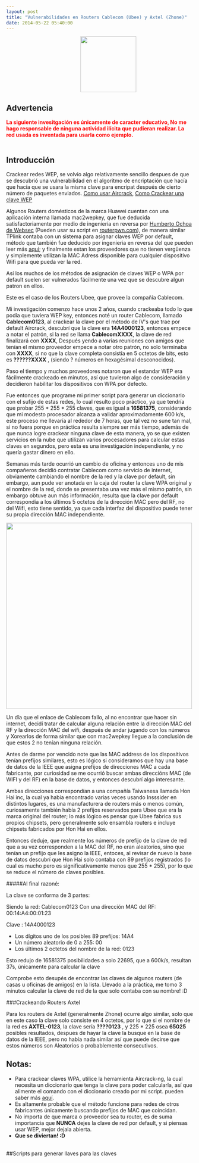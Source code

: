 ```yaml
---
layout: post
title: "Vulnerabilidades en Routers Cablecom (Ubee) y Axtel (Zhone)"
date: 2014-05-22 05:40:00
---
```


<img src="https://lh4.googleusercontent.com/-EddI_LXwxE0/U351ih6jr4I/AAAAAAAAHFA/gnM7I-hFX3o/w285-h507-no/IMG_20140522_105405500_HDR.jpg" style="width:150px;text-align:center;margin-left: 200px;"> 

Advertencia
---
<div style="color:red;font-weight:bold;">
La siguiente invesitgación es únicamente de caracter educativo, No me hago responsable de ninguna actividad ilícita que pudieran realizar. La red usada es inventada para usarla como ejemplo. 
</div>
<br>

Introducción
---

Crackear redes WEP, se volvio algo relativamente sencillo despues de que se descubrió una vulnerabilidad en el algoritmo de encriptación que hacía que hacía que se usara la misma clave para encripat después de cierto número de paquetes enviados. 
[Como usar Aircrack](http://www.aircrack-ng.org/doku.php?id=es:aircrack-ng#aproximacion_general_para_crackear_claves_wep), [Como Crackear una clave WEP](http://www.aircrack-ng.org/doku.php?id=simple_wep_crack)
<br />

Algunos Routers domésticos de la marca Huawei cuentan con una aplicación interna llamada mac2wepkey, que fue deducida satisfactoriamente por medio de ingeniería en reversa por [Humberto Ochoa de Websec](http://www.websec.mx/blog/ver/mac2wepkey_huawei) (Pueden usar su script en [routerpwn.com](http://routerpwn.com/#huawei)), de manera similar TPlink contaba con un sistema para asignar claves WEP por default, método que también fue deducido por ingenieria en reversa del que pueden leer más [aqui](http://www.dragonjar.org/vulnerabilidad-en-routers-thomson-a-fondo.xhtml); y finalmente estan los proveedores que no tienen vergüenza y simplemente utilizan la MAC Adress disponible para cualquier dispositivo Wifi para que pueda ver la red.
<br />

Así los muchos de los métodos de asignación de claves WEP o WPA por default suelen ser vulnerados fácilmente una vez que se descubre algun patron en ellos.
<br />

Este es el caso de los Routers Ubee, que provee la compañía Cablecom.
<br />

Mi investigación comenzo hace unos 2 años, cuando crackeaba todo lo que podía que tuviera WEP key, entonces noté un router Cablecom, llamado **Cablecom0123**, al crackear la clave por el método de IV's que trae por default Aircrack, descubrí que la clave era **14A4000123**, entonces empece a notar el patrón, si la red se llama **CablecomXXXX**, la clave de red finalizará con **XXXX**, Después yendo a varias reuniones con amigos que tenían el mismo proveedor empece a notar otro patrón, no solo terminaba con **XXXX**, si no que la clave completa consistía en 5 octetos de bits, esto es **??????XXXX** , (siendo ? números en hexagésimal desconocidos).
<br />

Paso el tiempo y muchos proveedores notaron que el estandar WEP era fácilmente crackeado en minutos, así que tuvieron algo de consideración y decidieron habilitar los dispositivos con WPA por defecto.
<br />

Fue entonces que programe mi primer script para generar un diccionario con el sufijo de estas redes, lo cual resulto poco práctico, ya que tendría que probar 255 * 255 * 255 claves, que es igual a **16581375**, considerando que mi modesto procesador alcanza a validar aproximadamente 600 k/s, este proceso me llevaría al rededor de 7 horas, que tal vez no sune tan mal, si no fuera porque en práctica resulta siempre ser más tiempo, además de que nunca logre crackear ninguna clave de esta manera, yo se que existen servicios en la nube que utilizan varios procesadores para calcular estas claves en segundos, pero esta es una investigación independiente, y no quería gastar dinero en ello.
<br />

Semanas más tarde ocurrió un cambio de oficina y entonces uno de mis compañeros decidió contratar Cablecom como servicio de internet, obviamente cambiando el nombre de la red y la clave por default, sin embargo, aun pude ver anotada en la caja del router la clave WPA original y el nombre de la red, donde se presentaba una vez más el mismo patrón, sin embargo obtuve aun más información, resulta que la clave por default correspondía a los últimos 5 octetos de la dirección MAC pero del RF, no del Wifi, esto tiene sentido, ya que cada interfaz del dispositivo puede tener su propia dirección MAC independiente.
<br />

<img src="https://lh6.googleusercontent.com/-u0Q8T8LKf0A/U352w0evFvI/AAAAAAAAHFs/gGGelewKFrI/w877-h493-no/IMG_20140522_105426290.jpg" style="width:500px;"> 
<br />

Un día que el enlace de Cablecom fallo, al no encontrar que hacer sin internet, decidí tratar de calcular alguna relación entre la dirección MAC del RF y la dirección MAC del wifi, después de andar jugando con los números y Xorearlos de forma similar que con mac2wepkey llegue a la conclusión de que estos 2 no tenían ninguna relación.
<br />

Antes de darme por vencido note que las MAC address de los dispositivos tenían prefijos similares, esto es lógico si consideramos que hay una base de datos de la IEEE que asigna prefijos de direcciones MAC a cada fabricante, por curiosidad se me ocurrió buscar ambas direccións MAC (de WIFI y del RF) en la base de datos, y entonces descubrí algo interesante.
<br />

Ambas direcciones correspondían a una compañía Taiwanesa llamada Hon Hai inc, la cual ya había encontrado varias veces usando Insssider en distintos lugares, es una manufacturera de routers más o menos común, curiosamente también había 2 prefijos reservados para Ubee que era la marca original del router; lo más lógico es pensar que Ubee fabrica sus propios chipsets, pero generalmente solo ensambla routers e incluye chipsets fabricados por Hon Hai en ellos.
<br />

Entonces deduje, que realmente los números de prefijo de la clave de red que a su vez corresponden a la MAC del RF, no eran aleatorios, sino que tenían un prefijo que les asigno la IEEE, entoces, al revisar de nuevo la base de datos descubrí que Hon Hai solo contaba con 89 prefijos registrados (lo cual es mucho pero es significativamente menos que 255 * 255), por lo que se reduce el número de claves posibles.
<br />

#####Al final razoné:

La clave se conforma de 3 partes:

Siendo la red: Cablecom0123
Con una dirección MAC del RF:  00:14:A4:00:01:23


Clave : 	 14A4000123
	
- Los dígitos uno de los posibles 89 prefijos: 14A4
- Un número aleatorio de 0 a 255: 				 00
- Los últimos 2 octetos del nombre de la red:  0123	  

Esto redujo de 16581375 posibilidades a solo 22695, que a 600k/s, resultan 37s, únicamente para calcular la clave

Comprobe esto desupés de encontrar las claves de algunos routers (de casas u oficinas de amigos) en la lista.
Llevado a la práctica, me tomo 3 minutos calcular la clave de red de la que solo contaba con su nombre! :D

###Crackeando Routers Axtel

Para los routers de Axtel (generalmente Zhone) ocurre algo similar, solo que en este caso la clave solo consiste en 4 octetos, por lo que si el nombre de la red es **AXTEL-0123**, la clave sería **????0123** , y 225 * 225 osea **65025** posibles resultados, despues de hayar la clave la busque en la base de datos de la IEEE, pero no había nada similar así que puede decirse que estos números son Aleatorios o probablemente consecutivos.

Notas:
---
- Para crackear claves WPA, utilice la herramienta Aircrack-ng, la cual necesita un diccionario que tenga la clave para poder calcularla, así que alimente el comando con el diccionario creado por mi script. pueden saber más [aquí](http://www.aircrack-ng.org/doku.php?id=cracking_wpa).
- Es altamente probable que el método funcione para redes de otros fabricantes únicamente buscando prefijos de MAC que coincidan.
- No importa de que marca o proveedor sea tu router, es de suma importancia que **NUNCA** dejes la clave de red por default, y si piensas usar WEP, mejor dejala abierta.
- **Que se diviertan! :D**

<br />
##Scripts para generar llaves para las claves
<br />
<script src="https://gist.github.com/Mackaber/9f506ff2b0ffab1ce558.js"></script>


